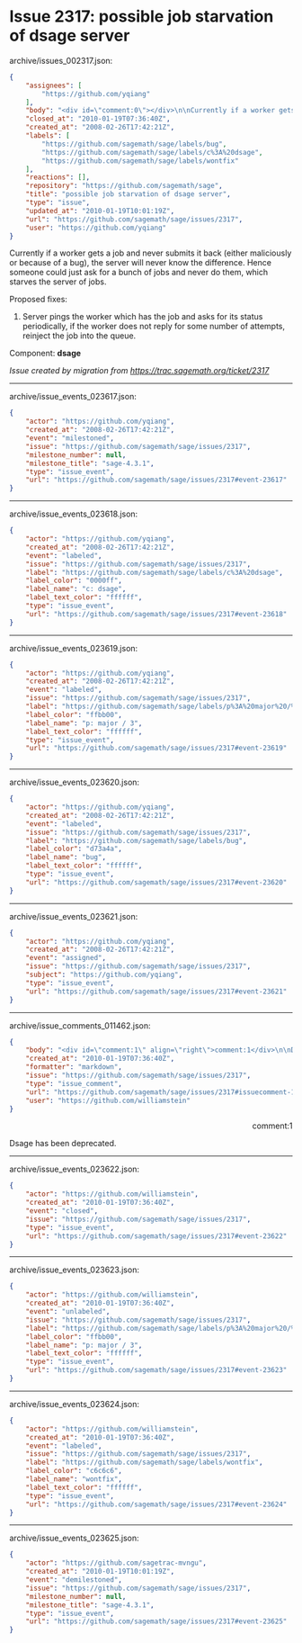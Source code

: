 # Issue 2317: possible job starvation of dsage server

archive/issues_002317.json:
```json
{
    "assignees": [
        "https://github.com/yqiang"
    ],
    "body": "<div id=\"comment:0\"></div>\n\nCurrently if a worker gets a job and never submits it back (either maliciously or because of a bug), the server will never know the difference. Hence someone could just ask for a bunch of jobs and never do them, which starves the server of jobs.\n\nProposed fixes:\n1) Server pings the worker which has the job and asks for its status periodically, if the worker does not reply for some number of attempts, reinject the job into the queue.\n\nComponent: **dsage**\n\n_Issue created by migration from https://trac.sagemath.org/ticket/2317_\n\n",
    "closed_at": "2010-01-19T07:36:40Z",
    "created_at": "2008-02-26T17:42:21Z",
    "labels": [
        "https://github.com/sagemath/sage/labels/bug",
        "https://github.com/sagemath/sage/labels/c%3A%20dsage",
        "https://github.com/sagemath/sage/labels/wontfix"
    ],
    "reactions": [],
    "repository": "https://github.com/sagemath/sage",
    "title": "possible job starvation of dsage server",
    "type": "issue",
    "updated_at": "2010-01-19T10:01:19Z",
    "url": "https://github.com/sagemath/sage/issues/2317",
    "user": "https://github.com/yqiang"
}
```
<div id="comment:0"></div>

Currently if a worker gets a job and never submits it back (either maliciously or because of a bug), the server will never know the difference. Hence someone could just ask for a bunch of jobs and never do them, which starves the server of jobs.

Proposed fixes:
1) Server pings the worker which has the job and asks for its status periodically, if the worker does not reply for some number of attempts, reinject the job into the queue.

Component: **dsage**

_Issue created by migration from https://trac.sagemath.org/ticket/2317_





---

archive/issue_events_023617.json:
```json
{
    "actor": "https://github.com/yqiang",
    "created_at": "2008-02-26T17:42:21Z",
    "event": "milestoned",
    "issue": "https://github.com/sagemath/sage/issues/2317",
    "milestone_number": null,
    "milestone_title": "sage-4.3.1",
    "type": "issue_event",
    "url": "https://github.com/sagemath/sage/issues/2317#event-23617"
}
```



---

archive/issue_events_023618.json:
```json
{
    "actor": "https://github.com/yqiang",
    "created_at": "2008-02-26T17:42:21Z",
    "event": "labeled",
    "issue": "https://github.com/sagemath/sage/issues/2317",
    "label": "https://github.com/sagemath/sage/labels/c%3A%20dsage",
    "label_color": "0000ff",
    "label_name": "c: dsage",
    "label_text_color": "ffffff",
    "type": "issue_event",
    "url": "https://github.com/sagemath/sage/issues/2317#event-23618"
}
```



---

archive/issue_events_023619.json:
```json
{
    "actor": "https://github.com/yqiang",
    "created_at": "2008-02-26T17:42:21Z",
    "event": "labeled",
    "issue": "https://github.com/sagemath/sage/issues/2317",
    "label": "https://github.com/sagemath/sage/labels/p%3A%20major%20/%203",
    "label_color": "ffbb00",
    "label_name": "p: major / 3",
    "label_text_color": "ffffff",
    "type": "issue_event",
    "url": "https://github.com/sagemath/sage/issues/2317#event-23619"
}
```



---

archive/issue_events_023620.json:
```json
{
    "actor": "https://github.com/yqiang",
    "created_at": "2008-02-26T17:42:21Z",
    "event": "labeled",
    "issue": "https://github.com/sagemath/sage/issues/2317",
    "label": "https://github.com/sagemath/sage/labels/bug",
    "label_color": "d73a4a",
    "label_name": "bug",
    "label_text_color": "ffffff",
    "type": "issue_event",
    "url": "https://github.com/sagemath/sage/issues/2317#event-23620"
}
```



---

archive/issue_events_023621.json:
```json
{
    "actor": "https://github.com/yqiang",
    "created_at": "2008-02-26T17:42:21Z",
    "event": "assigned",
    "issue": "https://github.com/sagemath/sage/issues/2317",
    "subject": "https://github.com/yqiang",
    "type": "issue_event",
    "url": "https://github.com/sagemath/sage/issues/2317#event-23621"
}
```



---

archive/issue_comments_011462.json:
```json
{
    "body": "<div id=\"comment:1\" align=\"right\">comment:1</div>\n\nDsage has been deprecated.",
    "created_at": "2010-01-19T07:36:40Z",
    "formatter": "markdown",
    "issue": "https://github.com/sagemath/sage/issues/2317",
    "type": "issue_comment",
    "url": "https://github.com/sagemath/sage/issues/2317#issuecomment-11462",
    "user": "https://github.com/williamstein"
}
```

<div id="comment:1" align="right">comment:1</div>

Dsage has been deprecated.



---

archive/issue_events_023622.json:
```json
{
    "actor": "https://github.com/williamstein",
    "created_at": "2010-01-19T07:36:40Z",
    "event": "closed",
    "issue": "https://github.com/sagemath/sage/issues/2317",
    "type": "issue_event",
    "url": "https://github.com/sagemath/sage/issues/2317#event-23622"
}
```



---

archive/issue_events_023623.json:
```json
{
    "actor": "https://github.com/williamstein",
    "created_at": "2010-01-19T07:36:40Z",
    "event": "unlabeled",
    "issue": "https://github.com/sagemath/sage/issues/2317",
    "label": "https://github.com/sagemath/sage/labels/p%3A%20major%20/%203",
    "label_color": "ffbb00",
    "label_name": "p: major / 3",
    "label_text_color": "ffffff",
    "type": "issue_event",
    "url": "https://github.com/sagemath/sage/issues/2317#event-23623"
}
```



---

archive/issue_events_023624.json:
```json
{
    "actor": "https://github.com/williamstein",
    "created_at": "2010-01-19T07:36:40Z",
    "event": "labeled",
    "issue": "https://github.com/sagemath/sage/issues/2317",
    "label": "https://github.com/sagemath/sage/labels/wontfix",
    "label_color": "c6c6c6",
    "label_name": "wontfix",
    "label_text_color": "ffffff",
    "type": "issue_event",
    "url": "https://github.com/sagemath/sage/issues/2317#event-23624"
}
```



---

archive/issue_events_023625.json:
```json
{
    "actor": "https://github.com/sagetrac-mvngu",
    "created_at": "2010-01-19T10:01:19Z",
    "event": "demilestoned",
    "issue": "https://github.com/sagemath/sage/issues/2317",
    "milestone_number": null,
    "milestone_title": "sage-4.3.1",
    "type": "issue_event",
    "url": "https://github.com/sagemath/sage/issues/2317#event-23625"
}
```
